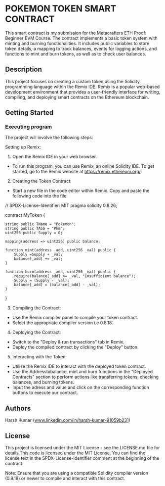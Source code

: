 # POKEMON TOKEN SMART CONTRACT

This smart contract is my submission for the Metacrafters ETH Proof: Beginner EVM Course. The contract implements a basic token system with minting and burning functionalities. It includes public variables to store token details, a mapping to track balances, events for logging actions, and functions to mint and burn tokens, as well as to check user balances.

## Description
This project focuses on creating a custom token using the Solidity programming language within the Remix IDE. Remix is a popular web-based development environment that provides a user-friendly interface for writing, compiling, and deploying smart contracts on the Ethereum blockchain.

## Getting Started

### Executing program

The project will involve the following steps:

Setting up Remix:

1. Open the Remix IDE in your web browser.
* To run this program, you can use Remix, an online Solidity IDE. To get started, go to the Remix website at https://remix.ethereum.org/.

2. Creating the Token Contract:

* Start a new file in the code editor within Remix. Copy and paste the following code into the file:

// SPDX-License-Identifier: MIT
pragma solidity 0.8.26;

contract MyToken {

    string public TName = "Pokemon";
    string public TAbb = "Pkm";
    uint256 public Supply = 0;

    mapping(address => uint256) public balance;

    function mint(address _add, uint256 _val) public {
        Supply =Supply + _val;
        balance[_add] += _val;
    }
    
    function burn(address _add, uint256 _val) public {
        require(balance[_add] >= _val, "Insufficient balance");
        Supply = (Supply - _val);
        balance[_add] = (balance[_add] - _val);
    }
}




3. Compiling the Contract:

* Use the Remix compiler panel to compile your token contract.
* Select the appropriate compiler version i.e 0.8.18.

4. Deploying the Contract:

* Switch to the "Deploy & run transactions" tab in Remix.
* Deploy the compiled contract by clicking the "Deploy" button.

5. Interacting with the Token:

* Utilize the Remix IDE to interact with the deployed token contract.
* Use the Addresstobalance, mint and burn functions in the "Deployed Contracts" section to perform actions like transferring tokens, checking balances, and burning tokens.
* Input the adress and value and click on the corresponding function buttons to execute our contract.


## Authors

Harsh Kumar (www.linkedin.com/in/harsh-kumar-91059b231)
 
## License

This project is licensed under the MIT License - see the LICENSE.md file for details.This code is licensed under the MIT License. You can find the license text in the SPDX-License-Identifier comment at the beginning of the contract.

Note: Ensure that you are using a compatible Solidity compiler version (0.8.18) or newer to compile and interact with this contract.

